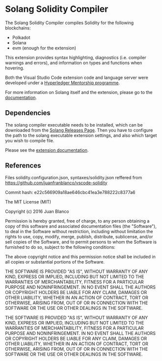 # Solang Solidity Compiler

The Solang Solidity Compiler compiles Solidity for the following blockchains:

- Polkadot
- Solana
- evm (enough for the extension)

This extension provides syntax highlighting, diagnostics  (i.e. compiler warnings and errors), and information on types and functions when hovering.

Both the Visual Studio Code extension code and language server were developed under a
[Hyperledger Mentorship programme](https://wiki.hyperledger.org/display/INTERN/Create+a+new+Solidity+Language+Server+%28SLS%29+using+Solang+Compiler).

For more information on Solang itself and the extension, please go to the [documentation](https://solang.readthedocs.io/en/latest/).

## Dependencies

The solang compiler executable needs to be installed, which can be downloaded from
the [Solang Releases Page](https://github.com/hyperledger-solang/solang/releases). Then
you have to configure the path to the solang executable extension settings, and also
which target you wish to compile file.

Please see the [extension documentation](https://solang.readthedocs.io/en/latest/extension.html).

## References

Files solidity.configuration.json, syntaxes/solidity.json reffered from https://github.com/juanfranblanco/vscode-solidity

Commit hash: e22c566909a18ae646cbc41ea3e788222c8377a6

The MIT License (MIT)

Copyright (c) 2016 Juan Blanco

Permission is hereby granted, free of charge, to any person obtaining a copy of this software and associated documentation files (the "Software"), to deal in the Software without restriction, including without limitation the rights to use, copy, modify, merge, publish, distribute, sublicense, and/or sell copies of the Software, and to permit persons to whom the Software is furnished to do so, subject to the following conditions:

The above copyright notice and this permission notice shall be included in all copies or substantial portions of the Software.

THE SOFTWARE IS PROVIDED "AS IS", WITHOUT WARRANTY OF ANY KIND, EXPRESS OR IMPLIED, INCLUDING BUT NOT LIMITED TO THE WARRANTIES OF MERCHANTABILITY, FITNESS FOR A PARTICULAR PURPOSE AND NONINFRINGEMENT. IN NO EVENT SHALL THE AUTHORS OR COPYRIGHT HOLDERS BE LIABLE FOR ANY CLAIM, DAMAGES OR OTHER LIABILITY, WHETHER IN AN ACTION OF CONTRACT, TORT OR OTHERWISE, ARISING FROM, OUT OF OR IN CONNECTION WITH THE SOFTWARE OR THE USE OR OTHER DEALINGS IN THE SOFTWARE.

THE SOFTWARE IS PROVIDED "AS IS", WITHOUT WARRANTY OF ANY KIND, EXPRESS OR
IMPLIED, INCLUDING BUT NOT LIMITED TO THE WARRANTIES OF MERCHANTABILITY,
FITNESS FOR A PARTICULAR PURPOSE AND NONINFRINGEMENT. IN NO EVENT SHALL THE
AUTHORS OR COPYRIGHT HOLDERS BE LIABLE FOR ANY CLAIM, DAMAGES OR OTHER
LIABILITY, WHETHER IN AN ACTION OF CONTRACT, TORT OR OTHERWISE, ARISING FROM,
OUT OF OR IN CONNECTION WITH THE SOFTWARE OR THE USE OR OTHER DEALINGS IN THE
SOFTWARE.
